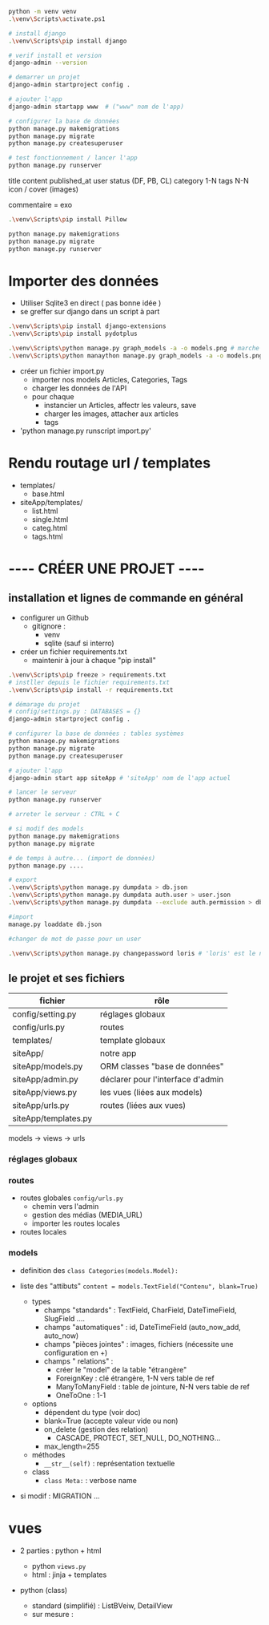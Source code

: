 ```sh
python -m venv venv
.\venv\Scripts\activate.ps1

# install django
.\venv\Scripts\pip install django

# verif install et version
django-admin --version

# demarrer un projet
django-admin startproject config .

# ajouter l'app
django-admin startapp www  # ("www" nom de l'app)

# configurer la base de données
python manage.py makemigrations
python manage.py migrate
python manage.py createsuperuser

# test fonctionnement / lancer l'app
python manage.py runserver

```

title
content
published_at
user
status (DF, PB, CL)
category 1-N
tags N-N
icon / cover (images)

commentaire = exo

```sh
.\venv\Scripts\pip install Pillow

python manage.py makemigrations
python manage.py migrate
python manage.py runserver
```

# Importer des données

- Utiliser Sqlite3 en direct ( pas bonne idée )
- se greffer sur django dans un script à part

```sh
.\venv\Scripts\pip install django-extensions
.\venv\Scripts\pip install pydotplus

.\venv\Scripts\python manage.py graph_models -a -o models.png # marche pas
.\venv\Scripts\python manaython manage.py graph_models -a -o models.png # marche encore moins
```

- créer un fichier import.py
  - importer nos models Articles, Categories, Tags
  - charger les données de l'API
  - pour chaque
    - instancier un Articles, affectr les valeurs, save
    - charger les images, attacher aux articles
    - tags
- 'python manage.py runscript import.py'

# Rendu routage url / templates

- templates/
  - base.html
- siteApp/templates/
  - list.html
  - single.html
  - categ.html
  - tags.html

# ---- CRÉER UNE PROJET ----

## installation et lignes de commande en général

- configurer un Github
  - gitignore :
    - venv
    - sqlite (sauf si interro)
- créer un fichier requirements.txt
  - maintenir à jour à chaque "pip install"

```sh
.\venv\Scripts\pip freeze > requirements.txt
# instller depuis le fichier requirements.txt
.\venv\Scripts\pip install -r requirements.txt

# démarage du projet
# config/settings.py : DATABASES = {}
django-admin startproject config .

# configurer la base de données : tables systèmes
python manage.py makemigrations
python manage.py migrate
python manage.py createsuperuser

# ajouter l'app
django-admin start app siteApp # 'siteApp' nom de l'app actuel

# lancer le serveur
python manage.py runserver

# arreter le serveur : CTRL + C

# si modif des models
python manage.py makemigrations
python manage.py migrate

# de temps à autre... (import de données)
python manage.py ....

# export
.\venv\Scripts\python manage.py dumpdata > db.json
.\venv\Scripts\python manage.py dumpdata auth.user > user.json
.\venv\Scripts\python manage.py dumpdata --exclude auth.permission > db.json

#import
manage.py loaddate db.json

#changer de mot de passe pour un user

.\venv\Scripts\python manage.py changepassword loris # 'loris' est le nom du user
```

## le projet et ses fichiers

| fichier              | rôle                              |
| -------------------- | --------------------------------- |
| config/setting.py    | réglages globaux                  |
| config/urls.py       | routes                            |
| templates/           | template globaux                  |
| siteApp/             | notre app                         |
| siteApp/models.py    | ORM classes "base de données"     |
| siteApp/admin.py     | déclarer pour l'interface d'admin |
| siteApp/views.py     | les vues (liées aux models)       |
| siteApp/urls.py      | routes (liées aux vues)           |
| siteApp/templates.py |                                   |

models -> views -> urls

### réglages globaux

### routes

- routes globales `config/urls.py`
  - chemin vers l'admin
  - gestion des médias (MEDIA_URL)
  - importer les routes locales
- routes locales

### models

- definition des `class Categories(models.Model):`
- liste des "attibuts"
  `content = models.TextField("Contenu", blank=True)`

  - types
    - champs "standards" : TextField, CharField, DateTimeField, SlugField ....
    - champs "automatiques" : id, DateTimeField (auto_now_add, auto_now)
    - champs "pièces jointes" : images, fichiers (nécessite une configuration en +)
    - champs " relations" :
      - créer le "model" de la table "étrangère"
      - ForeignKey : clé étrangère, 1-N vers table de ref
      - ManyToManyField : table de jointure, N-N vers table de ref
      - OneToOne : 1-1
  - options
    - dépendent du type (voir doc)
    - blank=True (accepte valeur vide ou non)
    - on_delete (gestion des relation)
      - CASCADE, PROTECT, SET_NULL, DO_NOTHING...
    - max_length=255
  - méthodes
    - `__str__(self)` : représentation textuelle
  - class
    - `class Meta:` : verbose name

- si modif : MIGRATION ...

# vues

- 2 parties : python + html

  - python `views.py`
  - html : jinja + templates

- python (class)
  - standard (simplifié) : ListBVeiw, DetailView
  - sur mesure :
